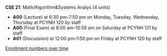 **CSE 21**: Math/Algorithm&Systems Analys (4 units)

- **A00** (Lecture) at 6:30 pm–7:50 pm on Monday, Tuesday, Wednesday, Thursday at PCYNH 120 by staff
- **A00** (Final Exam) at 8:00 am–10:59 am on Saturday at PCYNH 121 by staff
- **A01** (Discussion) at 12:00 pm–1:50 pm on Friday at PCYNH 120 by staff

[Enrollment numbers over time](./CSE21.tsv)
